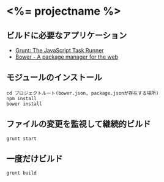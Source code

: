 # <%= projectname %>

## ビルドに必要なアプリケーション

- [Grunt: The JavaScript Task Runner](http://gruntjs.com/)
- [Bower - A package manager for the web](http://bower.io/)

## モジュールのインストール

```
cd プロジェクトルート(bower.json, package.jsonが存在する場所)
npm install
bower install
```

## ファイルの変更を監視して継続的ビルド

```
grunt start
```

## 一度だけビルド

```
grunt build
```

